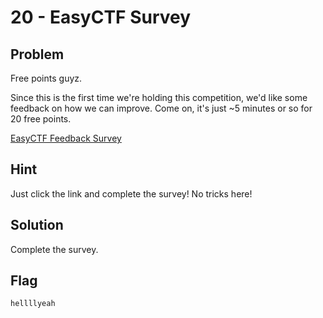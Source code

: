 # 20 - EasyCTF Survey

## Problem

Free points guyz.

Since this is the first time we're holding this competition, we'd like some feedback on how we can improve. Come on, it's just ~5 minutes or so for 20 free points.

[EasyCTF Feedback Survey](https://docs.google.com/forms/d/1VmReUSHT4vDdUJgyymzJzPJM5r59iyn4VpgBBDadvnU/viewform)

## Hint

Just click the link and complete the survey! No tricks here!

## Solution

Complete the survey.

## Flag

`hellllyeah`